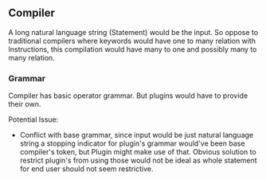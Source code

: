 ## Compiler

A long natural language string (Statement) would be the input. So oppose to traditional compilers where keywords would
have one to many relation with Instructions, this compilation would have many to one and possibly many to many relation.

### Grammar

Compiler has basic operator grammar. But plugins would have to provide their own.

Potential Issue:

- Conflict with base grammar, since input would be just natural language string a stopping indicator for plugin's
grammar would've been base compiler's token, but Plugin might make use of that. Obvious solution to restrict plugin's
from using those would not be ideal as whole statement for end user should not seem restrictive.